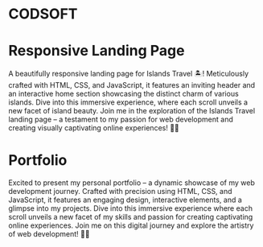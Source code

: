 # CODSOFT

# Responsive Landing Page 
A beautifully responsive landing page for Islands Travel 🏝️! Meticulously crafted with HTML, CSS, and JavaScript, it features an inviting header and an interactive home section showcasing the distinct charm of various islands. Dive into this immersive experience, where each scroll unveils a new facet of island beauty. Join me in the exploration of the Islands Travel landing page – a testament to my passion for web development and creating visually captivating online experiences! 🚀✨

# Portfolio
Excited to present my personal portfolio – a dynamic showcase of my web development journey. Crafted with precision using HTML, CSS, and JavaScript, it features an engaging design, interactive elements, and a glimpse into my projects. Dive into this immersive experience where each scroll unveils a new facet of my skills and passion for creating captivating online experiences. Join me on this digital journey and explore the artistry of web development! 🚀✨
